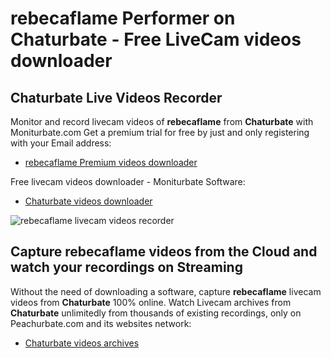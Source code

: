 # rebecaflame Performer on Chaturbate - Free LiveCam videos downloader

## Chaturbate Live Videos Recorder

Monitor and record livecam videos of **rebecaflame** from **Chaturbate** with Moniturbate.com
Get a premium trial for free by just and only registering with your Email address:
* [rebecaflame Premium videos downloader](https://moniturbate.com/request-demo-licence-key.html)

Free livecam videos downloader - Moniturbate Software:
* [Chaturbate videos downloader](https://moniturbate.com/moniturbate-download-software.html)

![rebecaflame livecam videos recorder](https://peachurnet.com/templates/moniturbate-software.png)


## Capture rebecaflame videos from the Cloud and watch your recordings on Streaming

Without the need of downloading a software, capture **rebecaflame** livecam videos from **Chaturbate** 100% online.
Watch Livecam archives from **Chaturbate** unlimitedly from thousands of existing recordings, only on Peachurbate.com and its websites network:
* [Chaturbate videos archives](https://peachurnet.com/)